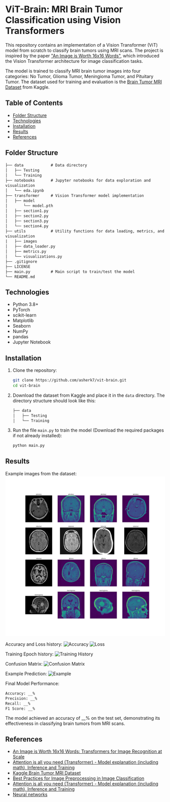 # ViT-Brain: MRI Brain Tumor Classification using Vision Transformers

This repository contains an implementation of a Vision Transformer (ViT) model from scratch to classify brain tumors using MRI scans. The project is inspired by the paper ["An Image is Worth 16x16 Words"](https://arxiv.org/abs/2010.11929), which introduced the Vision Transformer architecture for image classification tasks.  

The model is trained to classify MRI brain tumor images into four categories: No Tumor, Glioma Tumor, Meningioma Tumor, and Pituitary Tumor. The dataset used for training and evaluation is the [Brain Tumor MRI Dataset](https://www.kaggle.com/datasets/masoudnickparvar/brain-tumor-mri-dataset) from Kaggle.

## Table of Contents
- [Folder Structure](#folder-structure)
- [Technologies](#technologies)
- [Installation](#installation)
- [Results](#results)
- [References](#references)

## Folder Structure
```
├── data            # Data directory
│   ├── Testing 
│   └── Training
├── notebooks       # Jupyter notebooks for data exploration and visualization
│   └── eda.ipynb
├── transformer     # Vision Transformer model implementation
│   ├── model
│       └── model.pth
│   ├── section1.py
│   ├── section2.py
│   ├── section3.py
│   └── section4.py
├── utils           # Utility functions for data loading, metrics, and visualization
|   ├── images
│   ├── data_loader.py
│   ├── metrics.py
│   └── visualizations.py
├── .gitignore
├── LICENSE
├── main.py         # Main script to train/test the model
└── README.md
```

## Technologies
- Python 3.8+
- PyTorch
- scikit-learn
- Matplotlib
- Seaborn
- NumPy
- pandas
- Jupyter Notebook

## Installation
1. Clone the repository:
   ```bash
   git clone https://github.com/asherk7/vit-brain.git
   cd vit-brain
    ```
2. Download the dataset from Kaggle and place it in the `data` directory. The directory structure should look like this:
   ```
   ├── data
   │   ├── Testing
   │   └── Training
   ```
3. Run the file `main.py` to train the model (Download the required packages if not already installed):
   ```bash
   python main.py
   ```

## Results

Example images from the dataset:
![Tumor](utils/images/tumor.jpg)

Accuracy and Loss history:
![Accuracy](utils/images/accuracy.jpg)
![Loss](utils/images/loss.jpg)

Training Epoch history:
![Training History](utils/images/training_history.jpg)

Confusion Matrix:
![Confusion Matrix](utils/images/confusion_matrix.jpg)

Example Prediction:
![Example](utils/images/example.jpg)

Final Model Performance:
```
Accuracy: __%
Precision: __%
Recall: __%
F1 Score: __%
```
The model achieved an accuracy of __% on the test set, demonstrating its effectiveness in classifying brain tumors from MRI scans.

## References
- [An Image is Worth 16x16 Words: Transformers for Image Recognition at Scale](https://arxiv.org/abs/2010.11929)
- [Attention is all you need (Transformer) - Model explanation (including math), Inference and Training](https://www.youtube.com/watch?v=bCz4OMemCcA)
- [Kaggle Brain Tumor MRI Dataset](https://www.kaggle.com/datasets/masoudnickparvar/brain-tumor-mri-dataset)
- [Best Practices for Image Preprocessing in Image Classification](https://keylabs.ai/blog/best-practices-for-image-preprocessing-in-image-classification/)
- [Attention is all you need (Transformer) - Model explanation (including math), Inference and Training](https://www.youtube.com/watch?v=bCz4OMemCcA)
- [Neural networks](https://youtube.com/playlist?list=PLZHQObOWTQDNU6R1_67000Dx_ZCJB-3pi&si=rwI99gjthxpHsPwc)